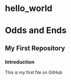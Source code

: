 # hello_world
Odds and Ends
==============
## My First Repository
### Introduction
This is my first file on GitHub


